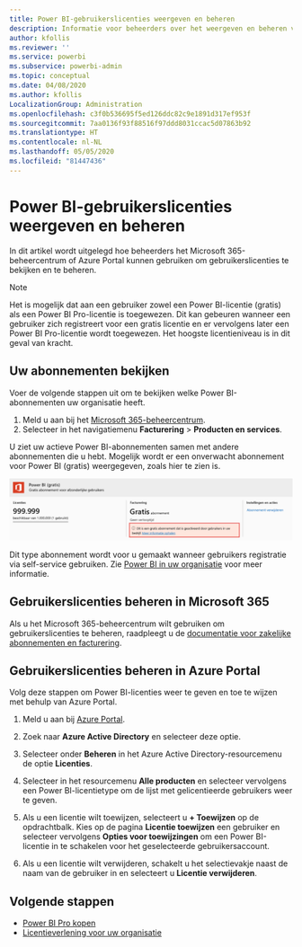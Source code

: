 ```yaml
---
title: Power BI-gebruikerslicenties weergeven en beheren
description: Informatie voor beheerders over het weergeven en beheren van de Power BI-gebruikerslicenties in hun organisatie.
author: kfollis
ms.reviewer: ''
ms.service: powerbi
ms.subservice: powerbi-admin
ms.topic: conceptual
ms.date: 04/08/2020
ms.author: kfollis
LocalizationGroup: Administration
ms.openlocfilehash: c3f0b536695f5ed126ddc82c9e1891d317ef953f
ms.sourcegitcommit: 7aa0136f93f88516f97ddd8031ccac5d07863b92
ms.translationtype: HT
ms.contentlocale: nl-NL
ms.lasthandoff: 05/05/2020
ms.locfileid: "81447436"
---
```

# <a name="view-and-manage-power-bi-user-licenses"></a>Power BI-gebruikerslicenties weergeven en beheren

In dit artikel wordt uitgelegd hoe beheerders het Microsoft 365-beheercentrum of Azure Portal kunnen gebruiken om gebruikerslicenties te bekijken en te beheren.

> [!NOTE]
>
>Het is mogelijk dat aan een gebruiker zowel een Power BI-licentie (gratis) als een Power BI Pro-licentie is toegewezen. Dit kan gebeuren wanneer een gebruiker zich registreert voor een gratis licentie en er vervolgens later een Power BI Pro-licentie wordt toegewezen. Het hoogste licentieniveau is in dit geval van kracht.
>

## <a name="view-your-subscriptions"></a>Uw abonnementen bekijken

Voer de volgende stappen uit om te bekijken welke Power BI-abonnementen uw organisatie heeft.

1. Meld u aan bij het [Microsoft 365-beheercentrum](https://admin.microsoft.com).
2. Selecteer in het navigatiemenu **Facturering** > **Producten en services**.

U ziet uw actieve Power BI-abonnementen samen met andere abonnementen die u hebt. Mogelijk wordt er een onverwacht abonnement voor Power BI (gratis) weergegeven, zoals hier te zien is.

  ![Door de gebruiker geactiveerd gratis Power BI-abonnement](media/service-admin-manage-licenses/power-bi-free-user-activated.png)

Dit type abonnement wordt voor u gemaakt wanneer gebruikers registratie via self-service gebruiken. Zie [Power BI in uw organisatie](https://docs.microsoft.com/microsoft-365/admin/misc/power-bi-in-your-organization?view=o365-worldwide) voor meer informatie.

## <a name="manage-user-licenses-in-microsoft-365"></a>Gebruikerslicenties beheren in Microsoft 365

Als u het Microsoft 365-beheercentrum wilt gebruiken om gebruikerslicenties te beheren, raadpleegt u de [documentatie voor zakelijke abonnementen en facturering](https://docs.microsoft.com/microsoft-365/commerce/?view=o365-worldwide).

## <a name="manage-user-licenses-in-azure-portal"></a>Gebruikerslicenties beheren in Azure Portal

Volg deze stappen om Power BI-licenties weer te geven en toe te wijzen met behulp van Azure Portal.

1. Meld u aan bij [Azure Portal](https://portal.azure.com).

2. Zoek naar **Azure Active Directory** en selecteer deze optie.

3. Selecteer onder **Beheren** in het Azure Active Directory-resourcemenu de optie **Licenties**.

4. Selecteer in het resourcemenu **Alle producten** en selecteer vervolgens een Power BI-licentietype om de lijst met gelicentieerde gebruikers weer te geven.

5. Als u een licentie wilt toewijzen, selecteert u **+ Toewijzen** op de opdrachtbalk. Kies op de pagina **Licentie toewijzen** een gebruiker en selecteer vervolgens **Opties voor toewijzingen** om een Power BI-licentie in te schakelen voor het geselecteerde gebruikersaccount.

6. Als u een licentie wilt verwijderen, schakelt u het selectievakje naast de naam van de gebruiker in en selecteert u **Licentie verwijderen**.

## <a name="next-steps"></a>Volgende stappen

- [Power BI Pro kopen](../service-admin-purchasing-power-bi-pro.md)
- [Licentieverlening voor uw organisatie](../service-admin-licensing-organization.md)
